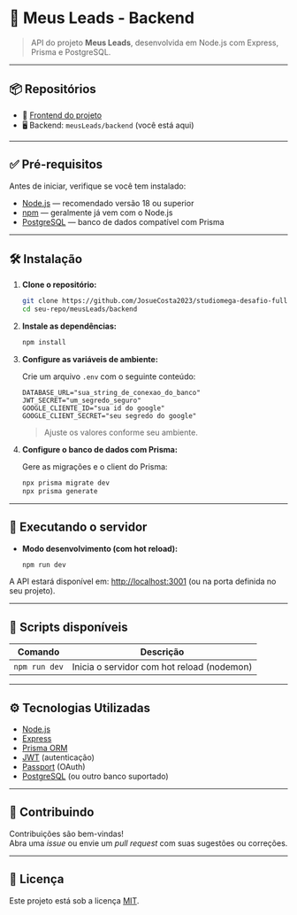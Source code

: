 # 🧾 Meus Leads - Backend

> API do projeto **Meus Leads**, desenvolvida em Node.js com Express, Prisma e PostgreSQL.

---

## 📦 Repositórios

- 🔗 [Frontend do projeto](https://github.com/seu-usuario/seu-repo/tree/main/meusLeads/frontend)
- 🖥️ Backend: `meusLeads/backend` (você está aqui)

---

## ✅ Pré-requisitos

Antes de iniciar, verifique se você tem instalado:

- [Node.js](https://nodejs.org/) — recomendado versão 18 ou superior  
- [npm](https://www.npmjs.com/) — geralmente já vem com o Node.js  
- [PostgreSQL](https://www.postgresql.org/) — banco de dados compatível com Prisma

---

## 🛠️ Instalação

1. **Clone o repositório:**

   ```bash
   git clone https://github.com/JosueCosta2023/studiomega-desafio-fullstack-josue-ocanha-costa.git
   cd seu-repo/meusLeads/backend
   ```

2. **Instale as dependências:**

   ```bash
   npm install
   ```

3. **Configure as variáveis de ambiente:**

   Crie um arquivo `.env` com o seguinte conteúdo:

   ```env
   DATABASE_URL="sua_string_de_conexao_do_banco"
   JWT_SECRET="um_segredo_seguro"
   GOOGLE_CLIENTE_ID="sua id do google"
   GOOGLE_CLIENT_SECRET="seu segredo do google"
   ```

   > Ajuste os valores conforme seu ambiente.

4. **Configure o banco de dados com Prisma:**

   Gere as migrações e o client do Prisma:

   ```bash
   npx prisma migrate dev
   npx prisma generate
   ```

---

## 🚀 Executando o servidor

- **Modo desenvolvimento (com hot reload):**

  ```bash
  npm run dev
  ```

A API estará disponível em: [http://localhost:3001](http://localhost:3001) (ou na porta definida no seu projeto).

---

## 📜 Scripts disponíveis

| Comando         | Descrição                                |
|-----------------|--------------------------------------------|
| `npm run dev`   | Inicia o servidor com hot reload (nodemon) |


---

## ⚙️ Tecnologias Utilizadas

- [Node.js](https://nodejs.org/)
- [Express](https://expressjs.com/)
- [Prisma ORM](https://www.prisma.io/)
- [JWT](https://jwt.io/) (autenticação)
- [Passport](http://www.passportjs.org/) (OAuth)
- [PostgreSQL](https://www.postgresql.org/) (ou outro banco suportado)

---

## 🧠 Contribuindo

Contribuições são bem-vindas!  
Abra uma *issue* ou envie um *pull request* com suas sugestões ou correções.

---

## 📄 Licença

Este projeto está sob a licença [MIT](https://opensource.org/licenses/MIT).

